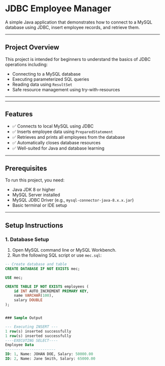 # JDBC Employee Manager

A simple Java application that demonstrates how to connect to a MySQL database using JDBC, insert employee records, and retrieve them.

---

##  Project Overview

This project is intended for beginners to understand the basics of JDBC operations including:

- Connecting to a MySQL database
- Executing parameterized SQL queries
- Reading data using `ResultSet`
- Safe resource management using try-with-resources

---
---

##  Features

- ✅ Connects to local MySQL using JDBC
- ✅ Inserts employee data using `PreparedStatement`
- ✅ Retrieves and prints all employees from the database
- ✅ Automatically closes database resources
- ✅ Well-suited for Java and database learning

---

##  Prerequisites

To run this project, you need:

- Java JDK 8 or higher
- MySQL Server installed
- MySQL JDBC Driver (e.g., `mysql-connector-java-8.x.x.jar`)
- Basic terminal or IDE setup

---

##  Setup Instructions

### 1.  Database Setup

1. Open MySQL command line or MySQL Workbench.
2. Run the following SQL script or use `mec.sql`:

```sql
-- Create database and table
CREATE DATABASE IF NOT EXISTS mec;

USE mec;

CREATE TABLE IF NOT EXISTS employees (
    id INT AUTO_INCREMENT PRIMARY KEY,
    name VARCHAR(100),
    salary DOUBLE
);


### Sample Output

--- Executing INSERT ---
1 row(s) inserted successfully
1 row(s) inserted successfully
----EXECUTING SELECT----
Employee Data
-----------------------
ID: 1, Name: JOHAN DOE, Salary: 50000.00
ID: 2, Name: Jane Smith, Salary: 65000.00
